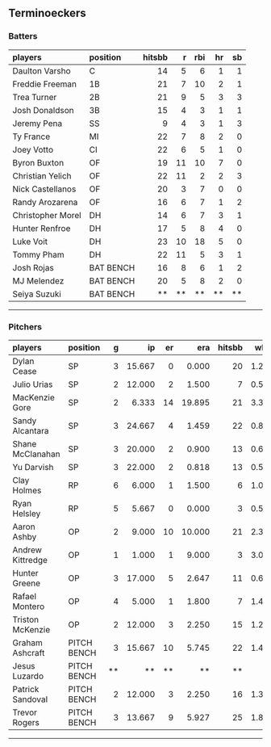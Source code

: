 ## Terminoeckers

### Batters

 
|players           |position  | hitsbb|  r| rbi| hr| sb| 
|:-----------------|:---------|------:|--:|---:|--:|--:| 
|Daulton Varsho    |C         |     14|  5|   6|  1|  1| 
|Freddie Freeman   |1B        |     21|  7|  10|  2|  1| 
|Trea Turner       |2B        |     21|  9|   5|  3|  3| 
|Josh Donaldson    |3B        |     15|  4|   3|  1|  1| 
|Jeremy Pena       |SS        |      9|  4|   3|  1|  3| 
|Ty France         |MI        |     22|  7|   8|  2|  0| 
|Joey Votto        |CI        |     22|  6|   5|  1|  0| 
|Byron Buxton      |OF        |     19| 11|  10|  7|  0| 
|Christian Yelich  |OF        |     22| 11|   2|  2|  3| 
|Nick Castellanos  |OF        |     20|  3|   7|  0|  0| 
|Randy Arozarena   |OF        |     16|  6|   7|  1|  2| 
|Christopher Morel |DH        |     14|  6|   7|  3|  1| 
|Hunter Renfroe    |DH        |     17|  5|   8|  4|  0| 
|Luke Voit         |DH        |     23| 10|  18|  5|  0| 
|Tommy Pham        |DH        |     22| 11|   5|  3|  1| 
|Josh Rojas        |BAT BENCH |     16|  8|   6|  1|  2| 
|MJ Melendez       |BAT BENCH |     20|  5|   8|  2|  0| 
|Seiya Suzuki      |BAT BENCH |     **| **|  **| **| **| 


* * *

### Pitchers

 
|players          |position    |  g|     ip| er|    era| hitsbb|  whip| so|  w| sv| 
|:----------------|:-----------|--:|------:|--:|------:|------:|-----:|--:|--:|--:| 
|Dylan Cease      |SP          |  3| 15.667|  0|  0.000|     20| 1.277| 27|  1|  0| 
|Julio Urias      |SP          |  2| 12.000|  2|  1.500|      7| 0.583| 16|  1|  0| 
|MacKenzie Gore   |SP          |  2|  6.333| 14| 19.895|     21| 3.316|  4|  0|  0| 
|Sandy Alcantara  |SP          |  3| 24.667|  4|  1.459|     22| 0.892| 19|  1|  0| 
|Shane McClanahan |SP          |  3| 20.000|  2|  0.900|     13| 0.650| 24|  1|  0| 
|Yu Darvish       |SP          |  3| 22.000|  2|  0.818|     13| 0.591| 18|  3|  0| 
|Clay Holmes      |RP          |  6|  6.000|  1|  1.500|      6| 1.000|  6|  0|  3| 
|Ryan Helsley     |RP          |  5|  5.667|  0|  0.000|      3| 0.529|  7|  0|  2| 
|Aaron Ashby      |OP          |  2|  9.000| 10| 10.000|     21| 2.333|  7|  0|  0| 
|Andrew Kittredge |OP          |  1|  1.000|  1|  9.000|      3| 3.000|  1|  0|  0| 
|Hunter Greene    |OP          |  3| 17.000|  5|  2.647|     11| 0.647| 21|  1|  0| 
|Rafael Montero   |OP          |  4|  5.000|  1|  1.800|      7| 1.400|  3|  0|  0| 
|Triston McKenzie |OP          |  2| 12.000|  3|  2.250|     15| 1.250| 12|  1|  0| 
|Graham Ashcraft  |PITCH BENCH |  3| 15.667| 10|  5.745|     22| 1.404| 10|  1|  0| 
|Jesus Luzardo    |PITCH BENCH | **|     **| **|     **|     **|    **| **| **| **| 
|Patrick Sandoval |PITCH BENCH |  2| 12.000|  3|  2.250|     16| 1.333| 13|  0|  0| 
|Trevor Rogers    |PITCH BENCH |  3| 13.667|  9|  5.927|     25| 1.829| 14|  1|  0| 


* * *


